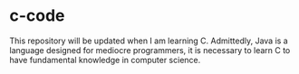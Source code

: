 # c-code
This repository will be updated when I am learning C.
Admittedly, Java is a language designed for mediocre programmers, it is necessary to learn C to have fundamental knowledge in computer science.